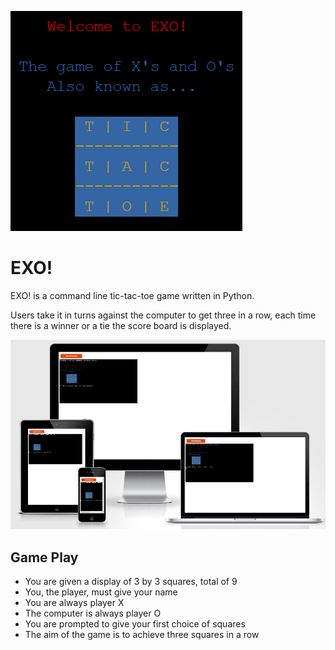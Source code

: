 ![EXO Banner](images/exo-banner.png)
# EXO!

EXO! is a command line tic-tac-toe game written in Python.

Users take it in turns against the computer to get three in a row, each time there is a winner or a tie the score board is displayed.

![Am I Responsive](images/exo-amiresponsive.png)

## Game Play

* You are given a display of 3 by 3 squares, total of 9
* You, the player, must give your name
* You are always player X
* The computer is always player O
* You are prompted to give your first choice of squares
* The aim of the game is to achieve three squares in a row